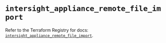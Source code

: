 # `intersight_appliance_remote_file_import`

Refer to the Terraform Registry for docs: [`intersight_appliance_remote_file_import`](https://registry.terraform.io/providers/ciscodevnet/intersight/1.0.71/docs/resources/appliance_remote_file_import).
